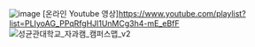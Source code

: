 ![image](https://github.com/user-attachments/assets/dcb18208-73f5-4e06-97a5-8838f85a0d85)
[온라인 Youtube 영상]https://www.youtube.com/playlist?list=PLIyoAG_PPqRfgHJl1UnMCg3h4-mE_eBfF
![성균관대학교_자과캠_캠퍼스맵_v2](https://github.com/SKKUAutoLab/H-Mobility-Autonomous-Advanced-Course/assets/68187536/6787b15d-2aa5-4854-9df1-5307e4d48119)

